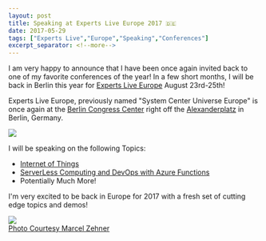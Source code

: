 ```yaml
---
layout: post
title: Speaking at Experts Live Europe 2017 🇩🇪
date: 2017-05-29
tags: ["Experts Live","Europe","Speaking","Conferences"]
excerpt_separator: <!--more-->
---
```


I am very happy to announce that I have been once again invited back to one of my favorite conferences of the year! In a few short months, I will be back in Berlin this year for <a href="http://www.expertslive.eu/" target="_blank">Experts Live Europe</a> August 23rd-25th!

Experts Live Europe, previously named "System Center Universe Europe" is once again at the <a href="http://www.bcc-berlin.de/enhttp://www.bcc-berlin.de/en" target="_blank">Berlin Congress Center</a> right off the <a href="https://en.wikipedia.org/wiki/Alexanderplatz" target="_blank">Alexanderplatz</a> in Berlin, Germany.

![](https://i.imgur.com/4FxOg1R.jpg)


I will be speaking on the following Topics:
* <a href="https://expertsliveeurope2017.sched.com/event/AH8O/real-world-iot-for-it-pros" target="_blank">Internet of Things</a>
* <a href="https://expertsliveeurope2017.sched.com/event/AH9q/doing-devops-with-azure-functions" target="_blank">ServerLess Computing and DevOps with Azure Functions</a>
* Potentially Much More!


I'm very excited to be back in Europe for 2017 with a fresh set of cutting edge topics and demos!


![](https://i.imgur.com/hkoEiI6.jpg)  
<a href="https://marcelzehner.ch/2017/05/29/experts-live-europe-2017-is-coming/" target ="_blank">Photo Courtesy Marcel Zehner</a>

 


